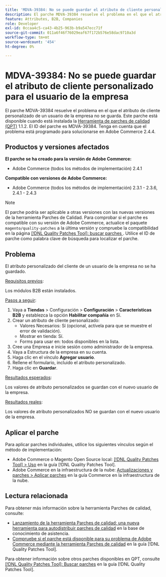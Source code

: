 ```yaml
---
title: 'MDVA-39384: No se puede guardar el atributo de cliente personalizado para el usuario de la empresa'
description: El parche MDVA-39384 resuelve el problema en el que el atributo de cliente personalizado de un usuario de la empresa no se guarda. Este parche está disponible cuando está instalada la [Quality Patches Tool (QPT)](https://experienceleague.adobe.com/en/docs/commerce-operations/tools/quality-patches-tool/quality-patches-tool-to-self-serve-quality-patches) 1.1.2. El ID del parche es MDVA-39384. Tenga en cuenta que el problema está programado para solucionarse en Adobe Commerce 2.4.4.
feature: Attributes, B2B, Companies
role: Developer
exl-id: 0ccaa4c5-ca43-4b25-963b-b9a547ecc71f
source-git-commit: 011a6f46f76029eaf67f172b576e58dac9710a3d
workflow-type: tm+mt
source-wordcount: '454'
ht-degree: 0%

---
```


# MDVA-39384: No se puede guardar el atributo de cliente personalizado para el usuario de la empresa

El parche MDVA-39384 resuelve el problema en el que el atributo de cliente personalizado de un usuario de la empresa no se guarda. Este parche está disponible cuando está instalada la [Herramienta de parches de calidad (QPT)](https://experienceleague.adobe.com/en/docs/commerce-operations/tools/quality-patches-tool/quality-patches-tool-to-self-serve-quality-patches) 1.1.2. El ID del parche es MDVA-39384. Tenga en cuenta que el problema está programado para solucionarse en Adobe Commerce 2.4.4.

## Productos y versiones afectados

**El parche se ha creado para la versión de Adobe Commerce:**

* Adobe Commerce (todos los métodos de implementación) 2.4.1

**Compatible con versiones de Adobe Commerce:**

* Adobe Commerce (todos los métodos de implementación) 2.3.1 - 2.3.6, 2.4.1 - 2.4.3

>[!NOTE]
>
>El parche podría ser aplicable a otras versiones con las nuevas versiones de la herramienta Parches de Calidad. Para comprobar si el parche es compatible con su versión de Adobe Commerce, actualice el paquete `magento/quality-patches` a la última versión y compruebe la compatibilidad en la página [[!DNL Quality Patches Tool]: buscar parches ](https://experienceleague.adobe.com/en/docs/commerce-operations/tools/quality-patches-tool/quality-patches-tool-to-self-serve-quality-patches). Utilice el ID de parche como palabra clave de búsqueda para localizar el parche.

## Problema

El atributo personalizado del cliente de un usuario de la empresa no se ha guardado.

<u>Requisitos previos</u>:

Los módulos B2B están instalados.

<u>Pasos a seguir</u>:

1. Vaya a **Tiendas** > Configuración > **Configuración** > **Características B2B** y establezca la opción **Habilitar compañía** en Sí.
1. Crear un atributo de cliente personalizado:
   * Valores Necesarios: Sí (opcional, actívela para que se muestre el error de validación).
   * Mostrar en tienda: Sí.
   * Forms para usar en: todos disponibles en la lista.
1. Cree una Empresa e inicie sesión como administrador de la empresa.
1. Vaya a Estructura de la empresa en su cuenta.
1. Haga clic en el vínculo **Agregar usuario**.
1. Rellene el formulario, incluido el atributo personalizado.
1. Haga clic en **Guardar**.

<u>Resultados esperados</u>:

Los valores de atributo personalizados se guardan con el nuevo usuario de la empresa.

<u>Resultados reales</u>:

Los valores de atributo personalizados NO se guardan con el nuevo usuario de la empresa.

## Aplicar el parche

Para aplicar parches individuales, utilice los siguientes vínculos según el método de implementación:

* Adobe Commerce o Magento Open Source local: [[!DNL Quality Patches Tool] > Uso](/help/tools/quality-patches-tool/usage.md) en la guía [!DNL Quality Patches Tool].
* Adobe Commerce en la infraestructura de la nube: [Actualizaciones y parches > Aplicar parches](https://experienceleague.adobe.com/docs/commerce-cloud-service/user-guide/develop/upgrade/apply-patches.html) en la guía Commerce en la infraestructura de la nube.

## Lectura relacionada

Para obtener más información sobre la herramienta Parches de calidad, consulte:

* [Lanzamiento de la herramienta Parches de calidad: una nueva herramienta para autodistribuir parches de calidad](https://experienceleague.adobe.com/en/docs/commerce-operations/tools/quality-patches-tool/quality-patches-tool-to-self-serve-quality-patches) en la base de conocimiento de asistencia.
* [Compruebe si el parche está disponible para su problema de Adobe Commerce mediante la herramienta Parches de calidad](/help/tools/quality-patches-tool/patches-available-in-qpt/check-patch-for-magento-issue-with-magento-quality-patches.md) en la guía [!DNL Quality Patches Tool].

Para obtener información sobre otros parches disponibles en QPT, consulte [[!DNL Quality Patches Tool]: Buscar parches](https://experienceleague.adobe.com/tools/commerce-quality-patches/index.html) en la guía [!DNL Quality Patches Tool].
